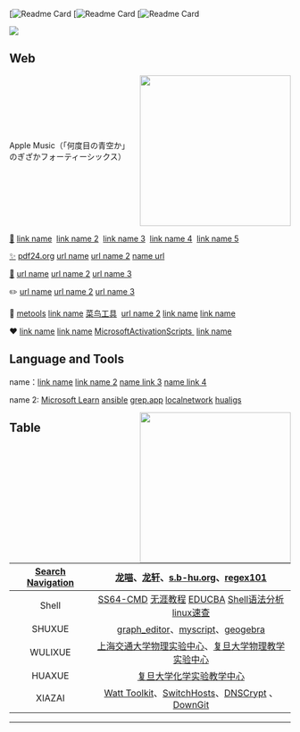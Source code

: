 [![Readme Card](#)
[![Readme Card](#)
[![Readme Card](#)

<a><img align="center" src="https://images.squarespace-cdn.com/content/v1/5e73815d51d75711a1ffe1fb/37cc06bc-f088-44e3-add2-95825462e75f/DeckardsPenthouse_Est_v008_023.jpg" /></a>


## Web 

<a href="https://music.apple.com/cn/album/%E4%BD%95%E5%BA%A6%E7%9B%AE%E3%81%AE%E9%9D%92%E7%A9%BA%E3%81%8B/1537529213?i=1537529214" style="display: flex; align-items: center; text-decoration: none;">
  <span style="margin-right: 20px;">Apple Music（「何度目の青空か」のぎざかフォーティーシックス）</span>
  <img src="https://fastly.jsdelivr.net/gh/hoochanlon/hoochanlon/pictures/n46.png" width="270" height="270" />
</a>

[🔎](#)&nbsp;<a href="#" target="_blank">link name</a>  &nbsp;<a href="#" target="_blank">link name 2</a>  &nbsp;<a href="h#" target="_blank">link name 3</a> &nbsp;<a href="#">link name 4</a>  &nbsp;<a href="#" target="_blank">link name 5</a>

[✨](#)&nbsp;<a href="https://tools.pdf24.org" target="_blank">pdf24.org</a>&nbsp;<a href="#"
 target="_blank">url name</a>&nbsp;<a href="#" target="_blank">url name 2</a> [name url](#)

[🔖](#)&nbsp;<a href="#" target="_blank">url name</a>&nbsp;<a href="#">url name 2</a>&nbsp;<a href="#" target="_blank">url name 3</a>

✏️ <a href="#" target="_blank">url name</a>&nbsp;<a href="#" target="_blank">url name 2</a> [url name 3](#)

🧰&nbsp;[metools](http://www.metools.info/other/subnetmask160.html)&nbsp;[link name](#)&nbsp;<a href="https://c.runoob.com" target="_blank">菜鸟工具</a> &nbsp;[url name 2](#)&nbsp;[link name](#)&nbsp;[link name](#)

❤️&nbsp;<a href="#" target="_blank">link name</a>&nbsp;<a href="#" target="_blank">link name</a>&nbsp;<a href="https://massgrave.dev" target="_blank">MicrosoftActivationScripts </a>&nbsp;[link name](#)


## Language and Tools

name：[link name](#)&nbsp;[link name 2](#)&nbsp;[name link 3](#)&nbsp;[name link 4](#)

name 2: [Microsoft Learn](https://learn.microsoft.com/zh-cn/training/modules/implement-common-integration-features-finance-ops/10-exercise-1)  [ansible](http://www.tastones.com/stackoverflow/ansible/)&nbsp;[grep.app](https://grep.app)&nbsp;[localnetwork](http://localnetwork.cn/project-3/doc-200/)&nbsp;[hualigs](https://www.hualigs.cn)

<a><img align="right" src="https://fastly.jsdelivr.net/gh/hoochanlon/hoochanlon/pictures/spy.png" width="270 " height="270" /></a>


## Table

|[Search Navigation](https://moyu.games/)| [龙喵](https://ailongmiao.com)、[龙轩](http://ilxdh.com)、[s.b-hu.org](https://s.b-hu.org/lite/)、[regex101](https://regex101.com/) |
| :-----------: | :----------------------------------------------------------: |
|Shell| <a href="https://ss64.com" target="_blank" >SS64-CMD</a> <a href="https://www.learnfk.com/batch-script/batch-script-aliases.html">无涯教程</a>  <a href="https://www.educba.com/powershell-base64/" target="_blank" >EDUCBA</a> <a href="https://www.explainshell.com">Shell语法分析</a> [linux速查](https://wangchujiang.com/linux-command/) |
|SHUXUE|[graph_editor](https://csacademy.com/app/graph_editor/)、[myscript](http://webdemo.myscript.com)、[geogebra](https://www.geogebra.org/geometry)|
|WULIXUE|[上海交通大学物理实验中心](https://pec.sjtu.edu.cn/ols/)、[复旦大学物理教学实验中心](http://phylab.fudan.edu.cn/doku.php)|
|HUAXUE| [复旦大学化学实验教学中心](http://www.ecce.fudan.edu.cn/a2/22/c5772a41506/page.htm) |
|XIAZAI| [Watt Toolkit](https://steampp.net)、[SwitchHosts](https://github.com/oldj/SwitchHosts)、[DNSCrypt](https://github.com/DNSCrypt/dnscrypt-proxy) 、[DownGit](https://minhaskamal.github.io/DownGit/#/home)|


---


<!-- 

 <b><i><a href="https://hoochanlon.github.io/hoochanlon" target="_blank">About me</a></i></b> <br>

<a href="#"><img align="right" src="./pictures/wx.png" width="200 " height="200" /></a>


-->
